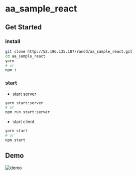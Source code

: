 # aa_sample_react

## Get Started

### install

```bash
git clone http://52.196.135.187/randd/aa_sample_react.git
cd aa_sample_react
yarn
# or
npm i
```

### start

- start server

```bash
yarn start:server
# or
npm run start:server
```

- start client

```bash
yarn start
# or
npm start
```

## Demo

![demo](/uploads/548b97ed15a1d45d7e663ad69a3994d7/demo.gif)

